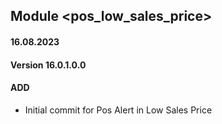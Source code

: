 ## Module <pos_low_sales_price>

#### 16.08.2023
#### Version 16.0.1.0.0
#### ADD
- Initial commit for Pos Alert in Low Sales Price